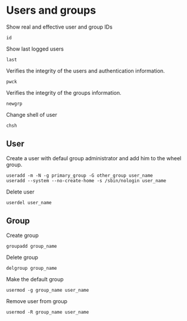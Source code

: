 # Users and groups

Show real and effective user and group IDs
```
id
```

Show last logged users
```
last
```

Verifies the integrity of the users and authentication information.
```
pwck
```

Verifies the integrity of the groups information.
```
newgrp
```

Change shell of user
```
chsh
```


## User

Create a user with defaul group administrator and add him to the wheel group.
```
useradd -m -N -g primary_group -G other_group user_name
useradd --system --no-create-home -s /sbin/nologin user_name
```

Delete user
```
userdel user_name
```


## Group

Create group
```
groupadd group_name
```

Delete group
```
delgroup group_name
```

Make the default group
```
usermod -g group_name user_name
```

Remove user from group
```
usermod -R group_name user_name
```
